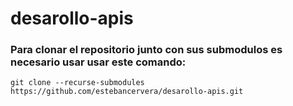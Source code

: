 # desarollo-apis

### Para clonar el repositorio junto con sus submodulos es necesario usar usar este comando:

```
git clone --recurse-submodules https://github.com/estebancervera/desarollo-apis.git
```
